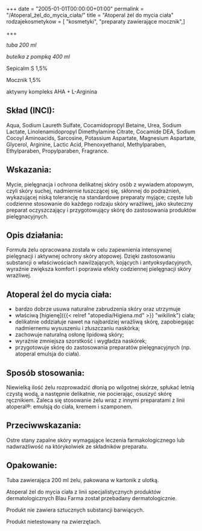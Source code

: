 +++
date = "2005-01-01T00:00:00+01:00"
permalink = "/Atoperal_żel_do_mycia_ciała/"
title = "Atoperal żel do mycia ciała"
rodzajekosmetykow = [ "kosmetyki", "preparaty zawierające mocznik",]

+++

*tuba 200 ml*

*butelka z pompką 400 ml*

Sepicalm S 1,5%

Mocznik 1,5%

aktywny kompleks AHA + L-Arginina

Skład (INCI):
-------------

Aqua, Sodium Laureth Sulfate, Cocamidopropyl Betaine, Urea, Sodium Lactate, Linolenamidopropyl Dimethylamine Citrate, Cocamide DEA, Sodium Cocoyl Aminoacids, Sarcosine, Potassium Aspartate, Magnesium Aspartate, Glycerol, Arginine, Lactic Acid, Phenoxyethanol, Methylparaben, Ethylparaben, Propylparaben, Fragrance.

Wskazania:
----------

Mycie, pielęgnacja i ochrona delikatnej skóry osób z wywiadem atopowym, czyli skóry suchej, nadmiernie łuszczącej się, skłonnej do podrażnień, wykazującej niską tolerancję na standardowe preparaty myjące; częste lub codzienne stosowanie do każdego rodzaju skóry wrażliwej, jako skuteczny preparat oczyszczający i przygotowujący skórę do zastosowania produktów pielęgnacyjnych.

Opis działania:
---------------

Formuła żelu opracowana została w celu zapewnienia intensywnej pielęgnacji i aktywnej ochrony skóry atopowej. Dzięki zastosowaniu substancji o właściwościach nawilżających, kojących i antyoksydacyjnych, wyraźnie zwiększa komfort i poprawia efekty codziennej pielęgnacji skóry wrażliwej.

Atoperal żel do mycia ciała:
----------------------------

-   bardzo dobrze usuwa naturalne zabrudzenia skóry oraz utrzymuje
-   właściwą [higienę]({{< relref "atopedia/Higiena.md" >}} "wikilink") ciała;
-   delikatnie oddziałuje nawet na najbardziej wrażliwą skórę, zapobiegając nadmiernemu wysuszeniu i złuszczaniu naskórka;
-   zachowuje naturalną osłonę lipidową skóry;
-   wyraźnie zmniejsza szorstkość i wygładza naskórek;
-   przygotowuje skórę do zastosowania preparatów pielęgnacyjnych (np. atoperal emulsja do ciała).

Sposób stosowania:
------------------

Niewielką ilość żelu rozprowadzić dłonią po wilgotnej skórze, spłukać letnią czystą wodą, a następnie delikatnie, nie pocierając, osuszyć skórę ręcznikiem. Zaleca się stosowanie żelu wraz z innymi preparatami z linii atoperal®: emulsją do ciała, kremem i szamponem.

Przeciwwskazania:
-----------------

Ostre stany zapalne skóry wymagające leczenia farmakologicznego lub nadwrażliwość na którykolwiek ze składników preparatu.

Opakowanie:
-----------

Tuba zawierająca 200 ml żelu, pakowana w kartonik z ulotką.

Atoperal żel do mycia ciała z linii specjalistycznych produktów dermatologicznych Blau Farma został przebadany dermatologicznie.

Produkt nie zawiera sztucznych substancji barwiących.

Produkt nietestowany na zwierzętach.
